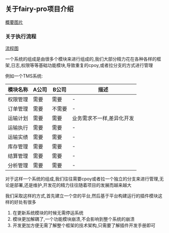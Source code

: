 ## 关于fairy-pro项目介绍 

[概要图片](./img/system.png)  


### 关于执行流程 

[流程图](./img/flow.png)

一个系统的组成是由很多个模块来进行组成的,我们大部分精力花在各种各样的框架,日志,权限等等基础功能模块,导致重复的cpoy,或者拉分支的方式进行管理

例如一个TMS系统: 

|模块名称       |A公司        | B公司    | 描述
|----       |---      |---    |----- 
|权限管理       | 需要         |需要        |-
|订单管理       |需要          |不需要    |-
|运输计划       |需要          |需要        |业务需求不一样,差异化开发
|运输执行       |需要          |需要        |-
|运输实绩       |需要          |需要         |-
|库存管理       |需要          |需要         |-
|结算管理       |需要          |需要         |-
|分析管理       |需要          |需要          |-



对于这样一个系统的组成,我们往往需要cpoy或者拉一个独立的分支来进行管理,无论是部署,还是维护,开发花的精力往往随着项目的发展而越来越大


我们采取这样的方式,首先建立一个空的平台,然后基于平台构建运行的插件模块这样的好处有很多  

1. 在更新系统模块的时候无需停运系统
2. 模块更加解耦了,一个功能模块崩溃,不会影响到整个系统的崩溃
3. 开发更加方便无需了解整个框架的技术架构,只需要了解插件开发手册即可
